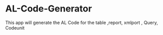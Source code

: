 # AL-Code-Generator
This app will generate the AL Code for the table ,report, xmlport , Query, Codeunit
